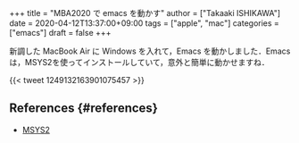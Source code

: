 +++
title = "MBA2020 で emacs を動かす"
author = ["Takaaki ISHIKAWA"]
date = 2020-04-12T13:37:00+09:00
tags = ["apple", "mac"]
categories = ["emacs"]
draft = false
+++

新調した MacBook Air に Windows を入れて，Emacs を動かしました．Emacs は，MSYS2を使ってインストールしていて，意外と簡単に動かせますね．

{{< tweet 1249132163901075457 >}}


## References {#references}

-   [MSYS2](https://www.msys2.org/)
